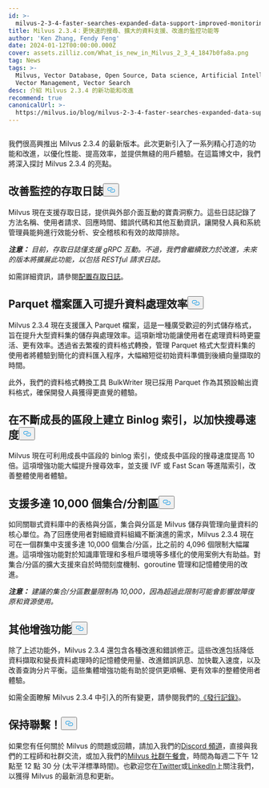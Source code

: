 ```yaml
---
id: >-
  milvus-2-3-4-faster-searches-expanded-data-support-improved-monitoring-and-more.md
title: Milvus 2.3.4：更快速的搜尋、擴大的資料支援、改進的監控功能等
author: 'Ken Zhang, Fendy Feng'
date: 2024-01-12T00:00:00.000Z
cover: assets.zilliz.com/What_is_new_in_Milvus_2_3_4_1847b0fa8a.png
tag: News
tags: >-
  Milvus, Vector Database, Open Source, Data science, Artificial Intelligence,
  Vector Management, Vector Search
desc: 介紹 Milvus 2.3.4 的新功能和改進
recommend: true
canonicalUrl: >-
  https://milvus.io/blog/milvus-2-3-4-faster-searches-expanded-data-support-improved-monitoring-and-more.md
---
```

<p>
  <span class="img-wrapper">
    <img translate="no" src="https://assets.zilliz.com/What_is_new_in_Milvus_2_3_4_1847b0fa8a.png" alt="" class="doc-image" id="" />
    <span></span>
  </span>
</p>
<p>我們很高興推出 Milvus 2.3.4 的最新版本。此次更新引入了一系列精心打造的功能和改進，以優化性能、提高效率，並提供無縫的用戶體驗。在這篇博文中，我們將深入探討 Milvus 2.3.4 的亮點。</p>
<h2 id="Access-logs-for-improved-monitoring" class="common-anchor-header">改善監控的存取日誌<button data-href="#Access-logs-for-improved-monitoring" class="anchor-icon" translate="no">
      <svg translate="no"
        aria-hidden="true"
        focusable="false"
        height="20"
        version="1.1"
        viewBox="0 0 16 16"
        width="16"
      >
        <path
          fill="#0092E4"
          fill-rule="evenodd"
          d="M4 9h1v1H4c-1.5 0-3-1.69-3-3.5S2.55 3 4 3h4c1.45 0 3 1.69 3 3.5 0 1.41-.91 2.72-2 3.25V8.59c.58-.45 1-1.27 1-2.09C10 5.22 8.98 4 8 4H4c-.98 0-2 1.22-2 2.5S3 9 4 9zm9-3h-1v1h1c1 0 2 1.22 2 2.5S13.98 12 13 12H9c-.98 0-2-1.22-2-2.5 0-.83.42-1.64 1-2.09V6.25c-1.09.53-2 1.84-2 3.25C6 11.31 7.55 13 9 13h4c1.45 0 3-1.69 3-3.5S14.5 6 13 6z"
        ></path>
      </svg>
    </button></h2><p>Milvus 現在支援存取日誌，提供與外部介面互動的寶貴洞察力。這些日誌記錄了方法名稱、使用者請求、回應時間、錯誤代碼和其他互動資訊，讓開發人員和系統管理員能夠進行效能分析、安全稽核和有效的故障排除。</p>
<p><strong><em>注意：</em></strong> <em>目前，存取日誌僅支援 gRPC 互動。不過，我們會繼續致力於改進，未來的版本將擴展此功能，以包括 RESTful 請求日誌。</em></p>
<p>如需詳細資訊，請參閱<a href="https://milvus.io/docs/configure_access_logs.md">配置存取日誌</a>。</p>
<h2 id="Parquet-file-imports-for-enhanced-data-processing-efficiency" class="common-anchor-header">Parquet 檔案匯入可提升資料處理效率<button data-href="#Parquet-file-imports-for-enhanced-data-processing-efficiency" class="anchor-icon" translate="no">
      <svg translate="no"
        aria-hidden="true"
        focusable="false"
        height="20"
        version="1.1"
        viewBox="0 0 16 16"
        width="16"
      >
        <path
          fill="#0092E4"
          fill-rule="evenodd"
          d="M4 9h1v1H4c-1.5 0-3-1.69-3-3.5S2.55 3 4 3h4c1.45 0 3 1.69 3 3.5 0 1.41-.91 2.72-2 3.25V8.59c.58-.45 1-1.27 1-2.09C10 5.22 8.98 4 8 4H4c-.98 0-2 1.22-2 2.5S3 9 4 9zm9-3h-1v1h1c1 0 2 1.22 2 2.5S13.98 12 13 12H9c-.98 0-2-1.22-2-2.5 0-.83.42-1.64 1-2.09V6.25c-1.09.53-2 1.84-2 3.25C6 11.31 7.55 13 9 13h4c1.45 0 3-1.69 3-3.5S14.5 6 13 6z"
        ></path>
      </svg>
    </button></h2><p>Milvus 2.3.4 現在支援匯入 Parquet 檔案，這是一種廣受歡迎的列式儲存格式，旨在提升大型資料集的儲存與處理效率。這項新增功能讓使用者在處理資料時更靈活、更有效率。透過省去繁複的資料格式轉換，管理 Parquet 格式大型資料集的使用者將體驗到簡化的資料匯入程序，大幅縮短從初始資料準備到後續向量擷取的時間。</p>
<p>此外，我們的資料格式轉換工具 BulkWriter 現已採用 Parquet 作為其預設輸出資料格式，確保開發人員獲得更直覺的體驗。</p>
<h2 id="Binlog-index-on-growing-segments-for-faster-searches" class="common-anchor-header">在不斷成長的區段上建立 Binlog 索引，以加快搜尋速度<button data-href="#Binlog-index-on-growing-segments-for-faster-searches" class="anchor-icon" translate="no">
      <svg translate="no"
        aria-hidden="true"
        focusable="false"
        height="20"
        version="1.1"
        viewBox="0 0 16 16"
        width="16"
      >
        <path
          fill="#0092E4"
          fill-rule="evenodd"
          d="M4 9h1v1H4c-1.5 0-3-1.69-3-3.5S2.55 3 4 3h4c1.45 0 3 1.69 3 3.5 0 1.41-.91 2.72-2 3.25V8.59c.58-.45 1-1.27 1-2.09C10 5.22 8.98 4 8 4H4c-.98 0-2 1.22-2 2.5S3 9 4 9zm9-3h-1v1h1c1 0 2 1.22 2 2.5S13.98 12 13 12H9c-.98 0-2-1.22-2-2.5 0-.83.42-1.64 1-2.09V6.25c-1.09.53-2 1.84-2 3.25C6 11.31 7.55 13 9 13h4c1.45 0 3-1.69 3-3.5S14.5 6 13 6z"
        ></path>
      </svg>
    </button></h2><p>Milvus 現在可利用成長中區段的 binlog 索引，使成長中區段的搜尋速度提高 10 倍。這項增強功能大幅提升搜尋效率，並支援 IVF 或 Fast Scan 等進階索引，改善整體使用者體驗。</p>
<h2 id="Support-for-up-to-10000-collectionspartitions" class="common-anchor-header">支援多達 10,000 個集合/分割區<button data-href="#Support-for-up-to-10000-collectionspartitions" class="anchor-icon" translate="no">
      <svg translate="no"
        aria-hidden="true"
        focusable="false"
        height="20"
        version="1.1"
        viewBox="0 0 16 16"
        width="16"
      >
        <path
          fill="#0092E4"
          fill-rule="evenodd"
          d="M4 9h1v1H4c-1.5 0-3-1.69-3-3.5S2.55 3 4 3h4c1.45 0 3 1.69 3 3.5 0 1.41-.91 2.72-2 3.25V8.59c.58-.45 1-1.27 1-2.09C10 5.22 8.98 4 8 4H4c-.98 0-2 1.22-2 2.5S3 9 4 9zm9-3h-1v1h1c1 0 2 1.22 2 2.5S13.98 12 13 12H9c-.98 0-2-1.22-2-2.5 0-.83.42-1.64 1-2.09V6.25c-1.09.53-2 1.84-2 3.25C6 11.31 7.55 13 9 13h4c1.45 0 3-1.69 3-3.5S14.5 6 13 6z"
        ></path>
      </svg>
    </button></h2><p>如同關聯式資料庫中的表格與分區，集合與分區是 Milvus 儲存與管理向量資料的核心單位。為了回應使用者對細緻資料組織不斷演進的需求，Milvus 2.3.4 現在可在一個群集中支援多達 10,000 個集合/分區，比之前的 4,096 個限制大幅躍進。這項增強功能對於知識庫管理和多租戶環境等多樣化的使用案例大有助益。對集合/分區的擴大支援來自於時間刻度機制、goroutine 管理和記憶體使用的改進。</p>
<p><strong><em>注意：</em></strong> <em>建議的集合/分區數量限制為 10,000，因為超過此限制可能會影響故障復原和資源使用。</em></p>
<h2 id="Other-enhancements" class="common-anchor-header">其他增強功能<button data-href="#Other-enhancements" class="anchor-icon" translate="no">
      <svg translate="no"
        aria-hidden="true"
        focusable="false"
        height="20"
        version="1.1"
        viewBox="0 0 16 16"
        width="16"
      >
        <path
          fill="#0092E4"
          fill-rule="evenodd"
          d="M4 9h1v1H4c-1.5 0-3-1.69-3-3.5S2.55 3 4 3h4c1.45 0 3 1.69 3 3.5 0 1.41-.91 2.72-2 3.25V8.59c.58-.45 1-1.27 1-2.09C10 5.22 8.98 4 8 4H4c-.98 0-2 1.22-2 2.5S3 9 4 9zm9-3h-1v1h1c1 0 2 1.22 2 2.5S13.98 12 13 12H9c-.98 0-2-1.22-2-2.5 0-.83.42-1.64 1-2.09V6.25c-1.09.53-2 1.84-2 3.25C6 11.31 7.55 13 9 13h4c1.45 0 3-1.69 3-3.5S14.5 6 13 6z"
        ></path>
      </svg>
    </button></h2><p>除了上述功能外，Milvus 2.3.4 還包含各種改進和錯誤修正。這些改進包括降低資料擷取和變長資料處理時的記憶體使用量、改進錯誤訊息、加快載入速度，以及改善查詢分片平衡。這些集體增強功能有助於提供更順暢、更有效率的整體使用者體驗。</p>
<p>如需全面瞭解 Milvus 2.3.4 中引入的所有變更，請參閱我們的<a href="https://milvus.io/docs/release_notes.md#v234">《發行記錄》</a>。</p>
<h2 id="Stay-connected" class="common-anchor-header">保持聯繫！<button data-href="#Stay-connected" class="anchor-icon" translate="no">
      <svg translate="no"
        aria-hidden="true"
        focusable="false"
        height="20"
        version="1.1"
        viewBox="0 0 16 16"
        width="16"
      >
        <path
          fill="#0092E4"
          fill-rule="evenodd"
          d="M4 9h1v1H4c-1.5 0-3-1.69-3-3.5S2.55 3 4 3h4c1.45 0 3 1.69 3 3.5 0 1.41-.91 2.72-2 3.25V8.59c.58-.45 1-1.27 1-2.09C10 5.22 8.98 4 8 4H4c-.98 0-2 1.22-2 2.5S3 9 4 9zm9-3h-1v1h1c1 0 2 1.22 2 2.5S13.98 12 13 12H9c-.98 0-2-1.22-2-2.5 0-.83.42-1.64 1-2.09V6.25c-1.09.53-2 1.84-2 3.25C6 11.31 7.55 13 9 13h4c1.45 0 3-1.69 3-3.5S14.5 6 13 6z"
        ></path>
      </svg>
    </button></h2><p>如果您有任何關於 Milvus 的問題或回饋，請加入我們的<a href="https://discord.com/invite/8uyFbECzPX">Discord 頻道</a>，直接與我們的工程師和社群交流，或加入我們的<a href="https://discord.com/invite/RjNbk8RR4f">Milvus 社群午餐會</a>，時間為每週二下午 12 點至 12 點 30 分 (太平洋標準時間)。也歡迎您在<a href="https://twitter.com/milvusio">Twitter</a>或<a href="https://www.linkedin.com/company/the-milvus-project">LinkedIn</a>上關注我們，以獲得 Milvus 的最新消息和更新。</p>
